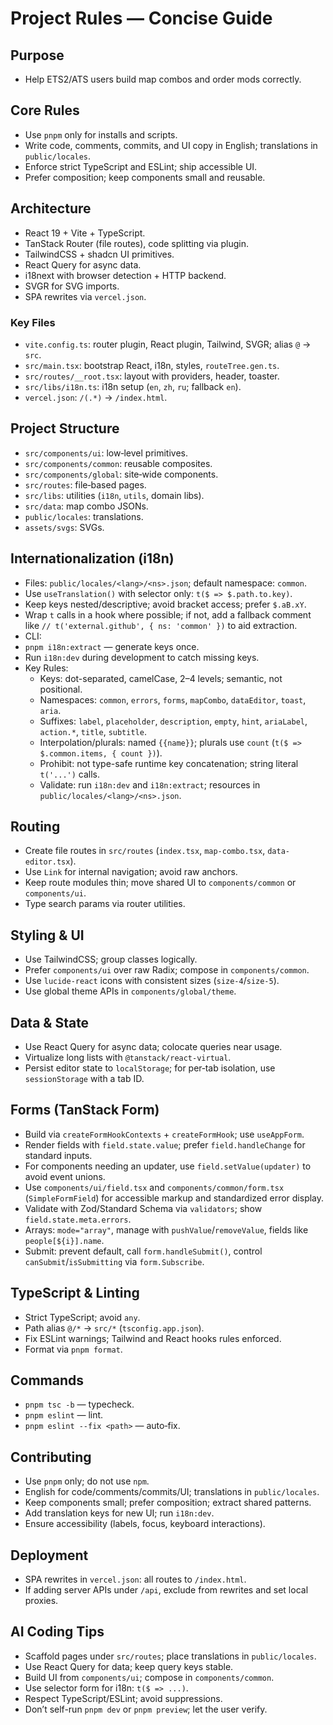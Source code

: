 # Project Rules — Concise Guide

## Purpose
- Help ETS2/ATS users build map combos and order mods correctly.

## Core Rules
- Use `pnpm` only for installs and scripts.
- Write code, comments, commits, and UI copy in English; translations in `public/locales`.
- Enforce strict TypeScript and ESLint; ship accessible UI.
- Prefer composition; keep components small and reusable.

## Architecture
- React 19 + Vite + TypeScript.
- TanStack Router (file routes), code splitting via plugin.
- TailwindCSS + shadcn UI primitives.
- React Query for async data.
- i18next with browser detection + HTTP backend.
- SVGR for SVG imports.
- SPA rewrites via `vercel.json`.

### Key Files
- `vite.config.ts`: router plugin, React plugin, Tailwind, SVGR; alias `@` → `src`.
- `src/main.tsx`: bootstrap React, i18n, styles, `routeTree.gen.ts`.
- `src/routes/__root.tsx`: layout with providers, header, toaster.
- `src/libs/i18n.ts`: i18n setup (`en`, `zh`, `ru`; fallback `en`).
- `vercel.json`: `/(.*)` → `/index.html`.

## Project Structure
- `src/components/ui`: low‑level primitives.
- `src/components/common`: reusable composites.
- `src/components/global`: site‑wide components.
- `src/routes`: file‑based pages.
- `src/libs`: utilities (`i18n`, `utils`, domain libs).
- `src/data`: map combo JSONs.
- `public/locales`: translations.
- `assets/svgs`: SVGs.

## Internationalization (i18n)
- Files: `public/locales/<lang>/<ns>.json`; default namespace: `common`.
- Use `useTranslation()` with selector only: `t($ => $.path.to.key)`.
- Keep keys nested/descriptive; avoid bracket access; prefer `$.aB.xY`.
- Wrap `t` calls in a hook where possible; if not, add a fallback comment like `// t('external.github', { ns: 'common' })` to aid extraction.
- CLI:
 - `pnpm i18n:extract` — generate keys once.
  - Run `i18n:dev` during development to catch missing keys.
 - Key Rules:
   - Keys: dot-separated, camelCase, 2–4 levels; semantic, not positional.
   - Namespaces: `common`, `errors`, `forms`, `mapCombo`, `dataEditor`, `toast`, `aria`.
   - Suffixes: `label`, `placeholder`, `description`, `empty`, `hint`, `ariaLabel`, `action.*`, `title`, `subtitle`.
   - Interpolation/plurals: named `{{name}}`; plurals use `count` (`t($ => $.common.items, { count })`).
   - Prohibit: not type-safe runtime key concatenation; string literal `t('...')` calls.
   - Validate: run `i18n:dev` and `i18n:extract`; resources in `public/locales/<lang>/<ns>.json`.

## Routing
- Create file routes in `src/routes` (`index.tsx`, `map-combo.tsx`, `data-editor.tsx`).
- Use `Link` for internal navigation; avoid raw anchors.
- Keep route modules thin; move shared UI to `components/common` or `components/ui`.
- Type search params via router utilities.

## Styling & UI
- Use TailwindCSS; group classes logically.
- Prefer `components/ui` over raw Radix; compose in `components/common`.
- Use `lucide-react` icons with consistent sizes (`size-4`/`size-5`).
- Use global theme APIs in `components/global/theme`.

## Data & State
- Use React Query for async data; colocate queries near usage.
- Virtualize long lists with `@tanstack/react-virtual`.
- Persist editor state to `localStorage`; for per‑tab isolation, use `sessionStorage` with a tab ID.

## Forms (TanStack Form)
- Build via `createFormHookContexts` + `createFormHook`; use `useAppForm`.
- Render fields with `field.state.value`; prefer `field.handleChange` for standard inputs.
- For components needing an updater, use `field.setValue(updater)` to avoid event unions.
- Use `components/ui/field.tsx` and `components/common/form.tsx` (`SimpleFormField`) for accessible markup and standardized error display.
- Validate with Zod/Standard Schema via `validators`; show `field.state.meta.errors`.
- Arrays: `mode="array"`, manage with `pushValue`/`removeValue`, fields like `people[${i}].name`.
- Submit: prevent default, call `form.handleSubmit()`, control `canSubmit`/`isSubmitting` via `form.Subscribe`.

## TypeScript & Linting
- Strict TypeScript; avoid `any`.
- Path alias `@/*` → `src/*` (`tsconfig.app.json`).
- Fix ESLint warnings; Tailwind and React hooks rules enforced.
- Format via `pnpm format`.

## Commands
- `pnpm tsc -b` — typecheck.
- `pnpm eslint` — lint.
- `pnpm eslint --fix <path>` — auto‑fix.

## Contributing
- Use `pnpm` only; do not use `npm`.
- English for code/comments/commits/UI; translations in `public/locales`.
- Keep components small; prefer composition; extract shared patterns.
- Add translation keys for new UI; run `i18n:dev`.
- Ensure accessibility (labels, focus, keyboard interactions).

## Deployment
- SPA rewrites in `vercel.json`: all routes to `/index.html`.
- If adding server APIs under `/api`, exclude from rewrites and set local proxies.

## AI Coding Tips
- Scaffold pages under `src/routes`; place translations in `public/locales`.
- Use React Query for data; keep query keys stable.
- Build UI from `components/ui`; compose in `components/common`.
- Use selector form for i18n: `t($ => ...)`.
- Respect TypeScript/ESLint; avoid suppressions.
- Don’t self-run `pnpm dev` or `pnpm preview`; let the user verify.

